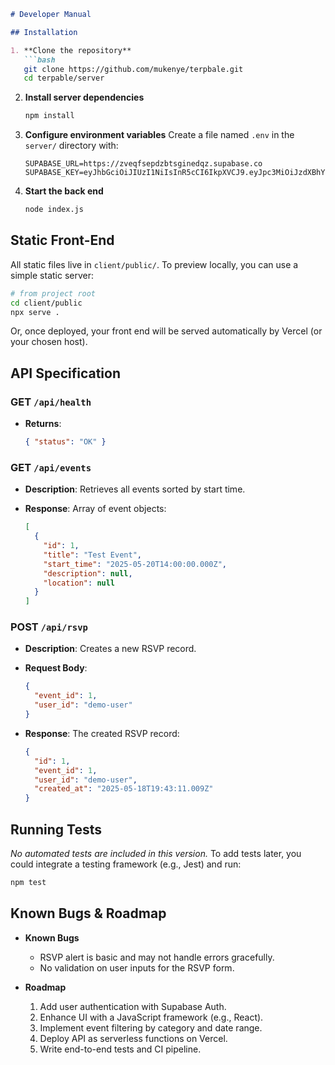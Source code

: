 ````markdown
# Developer Manual

## Installation

1. **Clone the repository**  
   ```bash
   git clone https://github.com/mukenye/terpbale.git
   cd terpable/server
````

2. **Install server dependencies**

   ```bash
   npm install
   ```
3. **Configure environment variables**
   Create a file named `.env` in the `server/` directory with:

   ```
   SUPABASE_URL=https://zveqfsepdzbtsginedqz.supabase.co
   SUPABASE_KEY=eyJhbGciOiJIUzI1NiIsInR5cCI6IkpXVCJ9.eyJpc3MiOiJzdXBhYmFzZSIsInJlZiI6Inp2ZXFmc2VwZHpidHNnaW5lZHF6Iiwicm9sZSI6InNlcnZpY2Vfcm9sZSIsImlhdCI6MTc0NzUxNDY4NywiZXhwIjoyMDYzMDkwNjg3fQ.pKouwGNNL80D2prxprkQIALn5rM4OGnALxXZ14l6XmE
   ```
4. **Start the back end**

   ```bash
   node index.js
   ```

## Static Front-End

All static files live in `client/public/`. To preview locally, you can use a simple static server:

```bash
# from project root
cd client/public
npx serve .
```

Or, once deployed, your front end will be served automatically by Vercel (or your chosen host).

## API Specification

### GET `/api/health`

* **Returns**:

  ```json
  { "status": "OK" }
  ```

### GET `/api/events`

* **Description**: Retrieves all events sorted by start time.
* **Response**: Array of event objects:

  ```json
  [
    {
      "id": 1,
      "title": "Test Event",
      "start_time": "2025-05-20T14:00:00.000Z",
      "description": null,
      "location": null
    }
  ]
  ```

### POST `/api/rsvp`

* **Description**: Creates a new RSVP record.
* **Request Body**:

  ```json
  {
    "event_id": 1,
    "user_id": "demo-user"
  }
  ```
* **Response**: The created RSVP record:

  ```json
  {
    "id": 1,
    "event_id": 1,
    "user_id": "demo-user",
    "created_at": "2025-05-18T19:43:11.009Z"
  }
  ```

## Running Tests

*No automated tests are included in this version.*
To add tests later, you could integrate a testing framework (e.g., Jest) and run:

```bash
npm test
```

## Known Bugs & Roadmap

* **Known Bugs**

  * RSVP alert is basic and may not handle errors gracefully.
  * No validation on user inputs for the RSVP form.

* **Roadmap**

  1. Add user authentication with Supabase Auth.
  2. Enhance UI with a JavaScript framework (e.g., React).
  3. Implement event filtering by category and date range.
  4. Deploy API as serverless functions on Vercel.
  5. Write end-to-end tests and CI pipeline.

```
```
